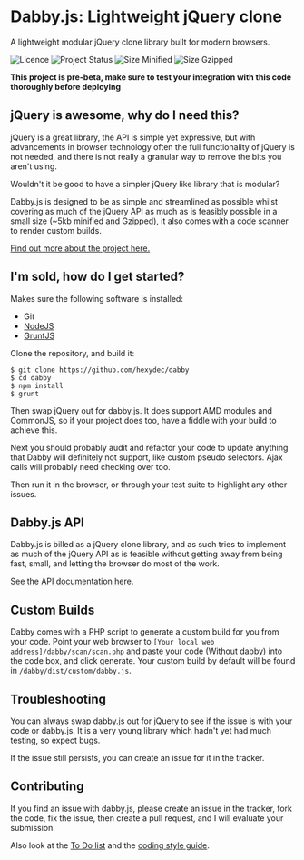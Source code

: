 # Dabby.js: Lightweight jQuery clone

A lightweight modular jQuery clone library built for modern browsers.

![Licence](https://img.shields.io/badge/Licence-MIT-lightgrey.svg)
![Project Status](https://img.shields.io/badge/Project%20Status-Pre--Beta-yellow.svg)
![Size Minified](https://img.shields.io/badge/Size%20(Minified)-14.4kb-brightgreen.svg)
![Size Gzipped](https://img.shields.io/badge/Size%20(Gzipped)-5.08kb-brightgreen.svg)

**This project is pre-beta, make sure to test your integration with this code thoroughly before deploying**

## jQuery is awesome, why do I need this?

jQuery is a great library, the API is simple yet expressive, but with advancements in browser technology often the full functionality of jQuery is not needed, and there is not really a granular way to remove the bits you aren't using.

Wouldn't it be good to have a simpler jQuery like library that is modular?

Dabby.js is designed to be as simple and streamlined as possible whilst covering as much of the jQuery API as much as is feasibly possible in a small size (~5kb minified and Gzipped), it also comes with a code scanner to render custom builds.

[Find out more about the project here.](docs/about.md)

## I'm sold, how do I get started?

Makes sure the following software is installed:

- Git
- [NodeJS](http://nodejs.org/)
- [GruntJS](http://gruntjs.com/)

Clone the repository, and build it:

```
$ git clone https://github.com/hexydec/dabby
$ cd dabby
$ npm install
$ grunt
```

Then swap jQuery out for dabby.js. It does support AMD modules and CommonJS, so if your project does too, have a fiddle with your build to achieve this.

Next you should probably audit and refactor your code to update anything that Dabby will definitely not support, like custom pseudo selectors. Ajax calls will probably need checking over too.

Then run it in the browser, or through your test suite to highlight any other issues.

## Dabby.js API

Dabby.js is billed as a jQuery clone library, and as such tries to implement as much of the jQuery API as is feasible without getting away from being fast, small, and letting the browser do most of the work.

[See the API documentation here](docs/api.md).

## Custom Builds

Dabby comes with a PHP script to generate a custom build for you from your code. Point your web browser to `[Your local web address]/dabby/scan/scan.php` and paste your code (Without dabby) into the code box, and click generate. Your custom build by default will be found in `/dabby/dist/custom/dabby.js`.

## Troubleshooting

You can always swap dabby.js out for jQuery to see if the issue is with your code or dabby.js. It is a very young library which hadn't yet had much testing, so expect bugs.

If the issue still persists, you can create an issue for it in the tracker.

## Contributing

If you find an issue with dabby.js, please create an issue in the tracker, fork the code, fix the issue, then create a pull request, and I will evaluate your submission.

Also look at the [To Do list](docs/todo.md) and the [coding style guide](docs/codestyle.md).
